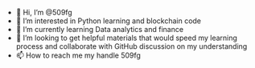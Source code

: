 - 👋 Hi, I’m @509fg
- 👀 I’m interested in Python learning and blockchain code
- 🌱 I’m currently learning Data analytics and finance
- 💞️ I’m looking to get helpful materials that would speed my learning process and collaborate with GitHub discussion on my understanding
- 📫 How to reach me my handle 509fg

<!---
509fg/509fg is a ✨ special ✨ repository because its `README.md` (this file) appears on your GitHub profile.
You can click the Preview link to take a look at your changes.
--->
